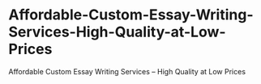 # Affordable-Custom-Essay-Writing-Services-High-Quality-at-Low-Prices
Affordable Custom Essay Writing Services – High Quality at Low Prices
